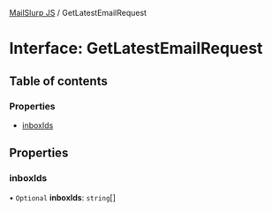 [MailSlurp JS](../README.md) / GetLatestEmailRequest

# Interface: GetLatestEmailRequest

## Table of contents

### Properties

- [inboxIds](GetLatestEmailRequest.md#inboxids)

## Properties

### inboxIds

• `Optional` **inboxIds**: `string`[]

